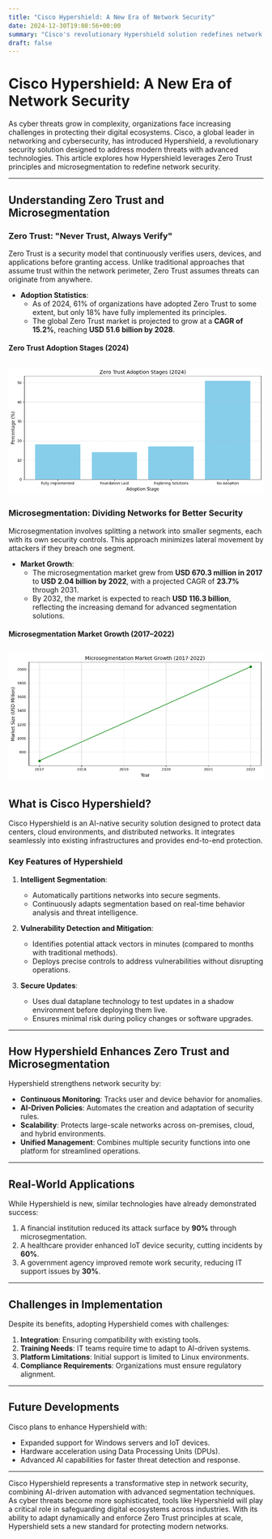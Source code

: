 ```yaml
---
title: "Cisco Hypershield: A New Era of Network Security"
date: 2024-12-30T19:08:56+00:00
summary: "Cisco's revolutionary Hypershield solution redefines network security by leveraging Zero Trust principles and microsegmentation to combat complex cyber threats."
draft: false
---
```


# Cisco Hypershield: A New Era of Network Security

As cyber threats grow in complexity, organizations face increasing challenges in protecting their digital ecosystems. Cisco, a global leader in networking and cybersecurity, has introduced Hypershield, a revolutionary security solution designed to address modern threats with advanced technologies. This article explores how Hypershield leverages Zero Trust principles and microsegmentation to redefine network security.

---

## Understanding Zero Trust and Microsegmentation

### Zero Trust: "Never Trust, Always Verify"

Zero Trust is a security model that continuously verifies users, devices, and applications before granting access. Unlike traditional approaches that assume trust within the network perimeter, Zero Trust assumes threats can originate from anywhere.

- **Adoption Statistics**:
    - As of 2024, 61% of organizations have adopted Zero Trust to some extent, but only 18% have fully implemented its principles.
    - The global Zero Trust market is projected to grow at a **CAGR of 15.2%**, reaching **USD 51.6 billion by 2028**.

#### Zero Trust Adoption Stages (2024)

![zero-trust-adoption.png](../../../assets/img/zero-trust-adoption.png)
---

### Microsegmentation: Dividing Networks for Better Security

Microsegmentation involves splitting a network into smaller segments, each with its own security controls. This approach minimizes lateral movement by attackers if they breach one segment.

- **Market Growth**:
    - The microsegmentation market grew from **USD 670.3 million in 2017** to **USD 2.04 billion by 2022**, with a projected CAGR of **23.7%** through 2031.
    - By 2032, the market is expected to reach **USD 116.3 billion**, reflecting the increasing demand for advanced segmentation solutions.

#### Microsegmentation Market Growth (2017–2022)

![microsegmentation-market-growth.png](../../../assets/img/microsegmentation-market-growth.png)
---

## What is Cisco Hypershield?

Cisco Hypershield is an AI-native security solution designed to protect data centers, cloud environments, and distributed networks. It integrates seamlessly into existing infrastructures and provides end-to-end protection.

### Key Features of Hypershield

1. **Intelligent Segmentation**:
    - Automatically partitions networks into secure segments.
    - Continuously adapts segmentation based on real-time behavior analysis and threat intelligence.

2. **Vulnerability Detection and Mitigation**:
    - Identifies potential attack vectors in minutes (compared to months with traditional methods).
    - Deploys precise controls to address vulnerabilities without disrupting operations.

3. **Secure Updates**:
    - Uses dual dataplane technology to test updates in a shadow environment before deploying them live.
    - Ensures minimal risk during policy changes or software upgrades.

---

## How Hypershield Enhances Zero Trust and Microsegmentation

Hypershield strengthens network security by:

- **Continuous Monitoring**: Tracks user and device behavior for anomalies.
- **AI-Driven Policies**: Automates the creation and adaptation of security rules.
- **Scalability**: Protects large-scale networks across on-premises, cloud, and hybrid environments.
- **Unified Management**: Combines multiple security functions into one platform for streamlined operations.

---

## Real-World Applications

While Hypershield is new, similar technologies have already demonstrated success:

1. A financial institution reduced its attack surface by **90%** through microsegmentation.
2. A healthcare provider enhanced IoT device security, cutting incidents by **60%**.
3. A government agency improved remote work security, reducing IT support issues by **30%**.

---

## Challenges in Implementation

Despite its benefits, adopting Hypershield comes with challenges:

1. **Integration**: Ensuring compatibility with existing tools.
2. **Training Needs**: IT teams require time to adapt to AI-driven systems.
3. **Platform Limitations**: Initial support is limited to Linux environments.
4. **Compliance Requirements**: Organizations must ensure regulatory alignment.

---

## Future Developments

Cisco plans to enhance Hypershield with:

- Expanded support for Windows servers and IoT devices.
- Hardware acceleration using Data Processing Units (DPUs).
- Advanced AI capabilities for faster threat detection and response.

---



Cisco Hypershield represents a transformative step in network security, combining AI-driven automation with advanced segmentation techniques. As cyber threats become more sophisticated, tools like Hypershield will play a critical role in safeguarding digital ecosystems across industries. With its ability to adapt dynamically and enforce Zero Trust principles at scale, Hypershield sets a new standard for protecting modern networks.

